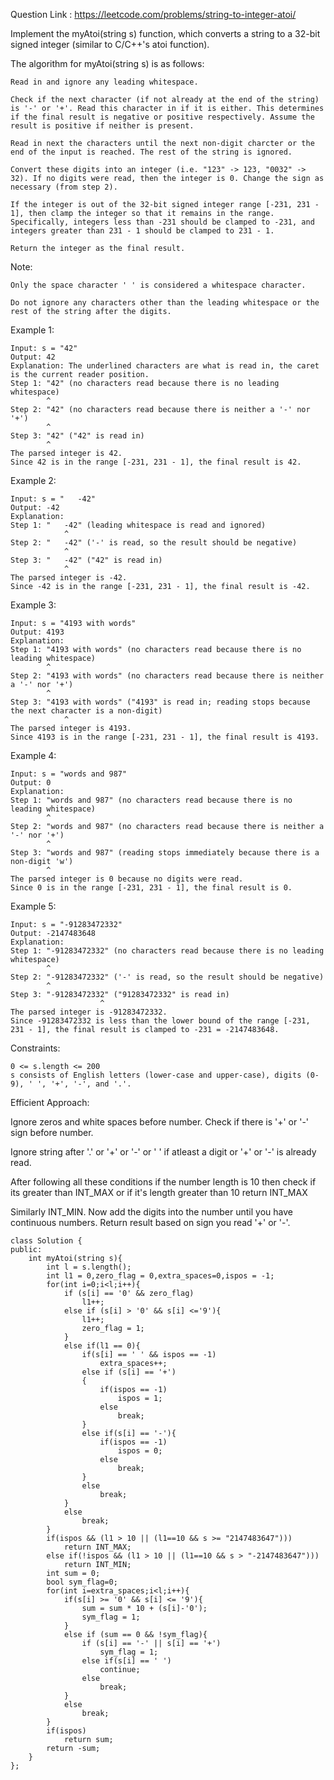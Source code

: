 Question Link : https://leetcode.com/problems/string-to-integer-atoi/

Implement the myAtoi(string s) function, which converts a string to a 32-bit signed integer (similar to C/C++'s atoi function).

The algorithm for myAtoi(string s) is as follows:

    Read in and ignore any leading whitespace.

    Check if the next character (if not already at the end of the string) is '-' or '+'. Read this character in if it is either. This determines if the final result is negative or positive respectively. Assume the result is positive if neither is present.
    
    Read in next the characters until the next non-digit charcter or the end of the input is reached. The rest of the string is ignored.
    
    Convert these digits into an integer (i.e. "123" -> 123, "0032" -> 32). If no digits were read, then the integer is 0. Change the sign as necessary (from step 2).

    If the integer is out of the 32-bit signed integer range [-231, 231 - 1], then clamp the integer so that it remains in the range. Specifically, integers less than -231 should be clamped to -231, and integers greater than 231 - 1 should be clamped to 231 - 1.
    
    Return the integer as the final result.

Note:

    Only the space character ' ' is considered a whitespace character.

    Do not ignore any characters other than the leading whitespace or the rest of the string after the digits.
 

Example 1:

    Input: s = "42"
    Output: 42
    Explanation: The underlined characters are what is read in, the caret is the current reader position.
    Step 1: "42" (no characters read because there is no leading whitespace)
            ^
    Step 2: "42" (no characters read because there is neither a '-' nor '+')
            ^
    Step 3: "42" ("42" is read in)
            ^
    The parsed integer is 42.
    Since 42 is in the range [-231, 231 - 1], the final result is 42.


Example 2:

    Input: s = "   -42"
    Output: -42
    Explanation:
    Step 1: "   -42" (leading whitespace is read and ignored)
                ^
    Step 2: "   -42" ('-' is read, so the result should be negative)
                ^
    Step 3: "   -42" ("42" is read in)
                ^
    The parsed integer is -42.
    Since -42 is in the range [-231, 231 - 1], the final result is -42.


Example 3:

    Input: s = "4193 with words"
    Output: 4193
    Explanation:
    Step 1: "4193 with words" (no characters read because there is no leading whitespace)
            ^
    Step 2: "4193 with words" (no characters read because there is neither a '-' nor '+')
            ^
    Step 3: "4193 with words" ("4193" is read in; reading stops because the next character is a non-digit)
                ^
    The parsed integer is 4193.
    Since 4193 is in the range [-231, 231 - 1], the final result is 4193.


Example 4:

    Input: s = "words and 987"
    Output: 0
    Explanation:
    Step 1: "words and 987" (no characters read because there is no leading whitespace)
            ^
    Step 2: "words and 987" (no characters read because there is neither a '-' nor '+')
            ^
    Step 3: "words and 987" (reading stops immediately because there is a non-digit 'w')
            ^
    The parsed integer is 0 because no digits were read.
    Since 0 is in the range [-231, 231 - 1], the final result is 0.


Example 5:

    Input: s = "-91283472332"
    Output: -2147483648
    Explanation:
    Step 1: "-91283472332" (no characters read because there is no leading whitespace)
            ^
    Step 2: "-91283472332" ('-' is read, so the result should be negative)
            ^
    Step 3: "-91283472332" ("91283472332" is read in)
                        ^
    The parsed integer is -91283472332.
    Since -91283472332 is less than the lower bound of the range [-231, 231 - 1], the final result is clamped to -231 = -2147483648.
 

Constraints:

    0 <= s.length <= 200
    s consists of English letters (lower-case and upper-case), digits (0-9), ' ', '+', '-', and '.'.


Efficient Approach:

Ignore zeros and white spaces before number. Check if there is '+' or '-' sign before number.

Ignore string after '.' or '+' or '-' or ' ' if atleast a digit or '+' or '-' is already read.

After following all these conditions if the number length is 10 then check if its greater than INT_MAX or if it's length greater than 10 return INT_MAX

Similarly INT_MIN. Now add the digits into the number until you have continuous numbers. Return result based on sign you read '+' or '-'.

    class Solution {
    public:
        int myAtoi(string s){
            int l = s.length();
            int l1 = 0,zero_flag = 0,extra_spaces=0,ispos = -1;
            for(int i=0;i<l;i++){
                if (s[i] == '0' && zero_flag)
                    l1++;
                else if (s[i] > '0' && s[i] <='9'){
                    l1++;
                    zero_flag = 1;
                }
                else if(l1 == 0){
                    if(s[i] == ' ' && ispos == -1)
                        extra_spaces++;
                    else if (s[i] == '+')
                    {
                        if(ispos == -1)
                            ispos = 1;
                        else
                            break;
                    }
                    else if(s[i] == '-'){
                        if(ispos == -1)
                            ispos = 0;
                        else
                            break;
                    }
                    else
                        break;
                }
                else
                    break;
            }
            if(ispos && (l1 > 10 || (l1==10 && s >= "2147483647")))
                return INT_MAX;
            else if(!ispos && (l1 > 10 || (l1==10 && s > "-2147483647")))
                return INT_MIN;
            int sum = 0;
            bool sym_flag=0;
            for(int i=extra_spaces;i<l;i++){
                if(s[i] >= '0' && s[i] <= '9'){
                    sum = sum * 10 + (s[i]-'0');
                    sym_flag = 1;
                }
                else if (sum == 0 && !sym_flag){
                    if (s[i] == '-' || s[i] == '+')
                        sym_flag = 1;
                    else if(s[i] == ' ')
                        continue;
                    else    
                        break;
                }
                else
                    break;
            }
            if(ispos)
                return sum;
            return -sum;
        }
    };

